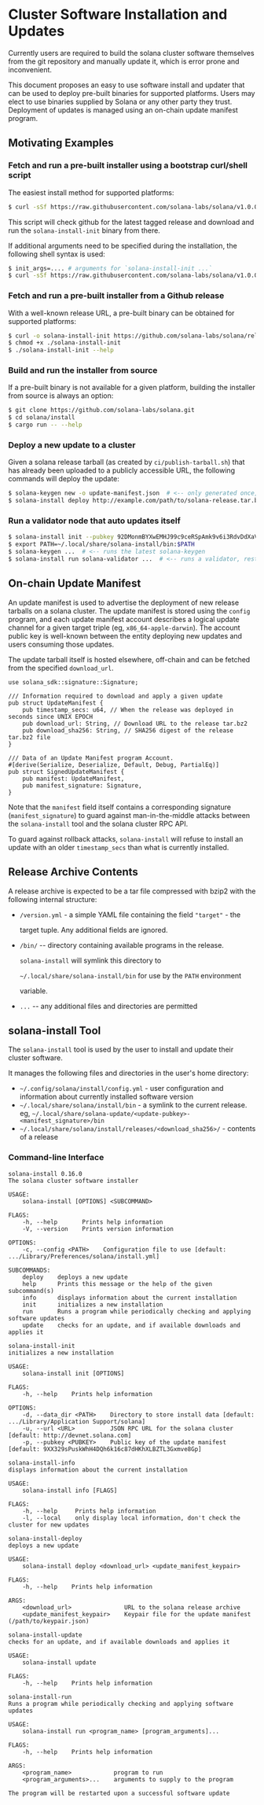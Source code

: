 # Cluster Software Installation and Updates

Currently users are required to build the solana cluster software themselves from the git repository and manually update it, which is error prone and inconvenient.

This document proposes an easy to use software install and updater that can be used to deploy pre-built binaries for supported platforms. Users may elect to use binaries supplied by Solana or any other party they trust. Deployment of updates is managed using an on-chain update manifest program.

## Motivating Examples

### Fetch and run a pre-built installer using a bootstrap curl/shell script

The easiest install method for supported platforms:

```bash
$ curl -sSf https://raw.githubusercontent.com/solana-labs/solana/v1.0.0/install/solana-install-init.sh | sh
```

This script will check github for the latest tagged release and download and run the `solana-install-init` binary from there.

If additional arguments need to be specified during the installation, the following shell syntax is used:

```bash
$ init_args=.... # arguments for `solana-install-init ...`
$ curl -sSf https://raw.githubusercontent.com/solana-labs/solana/v1.0.0/install/solana-install-init.sh | sh -s - ${init_args}
```

### Fetch and run a pre-built installer from a Github release

With a well-known release URL, a pre-built binary can be obtained for supported platforms:

```bash
$ curl -o solana-install-init https://github.com/solana-labs/solana/releases/download/v1.0.0/solana-install-init-x86_64-apple-darwin
$ chmod +x ./solana-install-init
$ ./solana-install-init --help
```

### Build and run the installer from source

If a pre-built binary is not available for a given platform, building the installer from source is always an option:

```bash
$ git clone https://github.com/solana-labs/solana.git
$ cd solana/install
$ cargo run -- --help
```

### Deploy a new update to a cluster

Given a solana release tarball \(as created by `ci/publish-tarball.sh`\) that has already been uploaded to a publicly accessible URL, the following commands will deploy the update:

```bash
$ solana-keygen new -o update-manifest.json  # <-- only generated once, the public key is shared with users
$ solana-install deploy http://example.com/path/to/solana-release.tar.bz2 update-manifest.json
```

### Run a validator node that auto updates itself

```bash
$ solana-install init --pubkey 92DMonmBYXwEMHJ99c9ceRSpAmk9v6i3RdvDdXaVcrfj  # <-- pubkey is obtained from whoever is deploying the updates
$ export PATH=~/.local/share/solana-install/bin:$PATH
$ solana-keygen ...  # <-- runs the latest solana-keygen
$ solana-install run solana-validator ...  # <-- runs a validator, restarting it as necesary when an update is applied
```

## On-chain Update Manifest

An update manifest is used to advertise the deployment of new release tarballs on a solana cluster. The update manifest is stored using the `config` program, and each update manifest account describes a logical update channel for a given target triple \(eg, `x86_64-apple-darwin`\). The account public key is well-known between the entity deploying new updates and users consuming those updates.

The update tarball itself is hosted elsewhere, off-chain and can be fetched from the specified `download_url`.

```text
use solana_sdk::signature::Signature;

/// Information required to download and apply a given update
pub struct UpdateManifest {
    pub timestamp_secs: u64, // When the release was deployed in seconds since UNIX EPOCH
    pub download_url: String, // Download URL to the release tar.bz2
    pub download_sha256: String, // SHA256 digest of the release tar.bz2 file
}

/// Data of an Update Manifest program Account.
#[derive(Serialize, Deserialize, Default, Debug, PartialEq)]
pub struct SignedUpdateManifest {
    pub manifest: UpdateManifest,
    pub manifest_signature: Signature,
}
```

Note that the `manifest` field itself contains a corresponding signature \(`manifest_signature`\) to guard against man-in-the-middle attacks between the `solana-install` tool and the solana cluster RPC API.

To guard against rollback attacks, `solana-install` will refuse to install an update with an older `timestamp_secs` than what is currently installed.

## Release Archive Contents

A release archive is expected to be a tar file compressed with bzip2 with the following internal structure:

* `/version.yml` - a simple YAML file containing the field `"target"` - the

  target tuple. Any additional fields are ignored.

* `/bin/` -- directory containing available programs in the release.

  `solana-install` will symlink this directory to

  `~/.local/share/solana-install/bin` for use by the `PATH` environment

  variable.

* `...` -- any additional files and directories are permitted

## solana-install Tool

The `solana-install` tool is used by the user to install and update their cluster software.

It manages the following files and directories in the user's home directory:

* `~/.config/solana/install/config.yml` - user configuration and information about currently installed software version
* `~/.local/share/solana/install/bin` - a symlink to the current release. eg, `~/.local/share/solana-update/<update-pubkey>-<manifest_signature>/bin`
* `~/.local/share/solana/install/releases/<download_sha256>/` - contents of a release

### Command-line Interface

```text
solana-install 0.16.0
The solana cluster software installer

USAGE:
    solana-install [OPTIONS] <SUBCOMMAND>

FLAGS:
    -h, --help       Prints help information
    -V, --version    Prints version information

OPTIONS:
    -c, --config <PATH>    Configuration file to use [default: .../Library/Preferences/solana/install.yml]

SUBCOMMANDS:
    deploy    deploys a new update
    help      Prints this message or the help of the given subcommand(s)
    info      displays information about the current installation
    init      initializes a new installation
    run       Runs a program while periodically checking and applying software updates
    update    checks for an update, and if available downloads and applies it
```

```text
solana-install-init
initializes a new installation

USAGE:
    solana-install init [OPTIONS]

FLAGS:
    -h, --help    Prints help information

OPTIONS:
    -d, --data_dir <PATH>    Directory to store install data [default: .../Library/Application Support/solana]
    -u, --url <URL>          JSON RPC URL for the solana cluster [default: http://devnet.solana.com]
    -p, --pubkey <PUBKEY>    Public key of the update manifest [default: 9XX329sPuskWhH4DQh6k16c87dHKhXLBZTL3Gxmve8Gp]
```

```text
solana-install-info
displays information about the current installation

USAGE:
    solana-install info [FLAGS]

FLAGS:
    -h, --help     Prints help information
    -l, --local    only display local information, don't check the cluster for new updates
```

```text
solana-install-deploy
deploys a new update

USAGE:
    solana-install deploy <download_url> <update_manifest_keypair>

FLAGS:
    -h, --help    Prints help information

ARGS:
    <download_url>               URL to the solana release archive
    <update_manifest_keypair>    Keypair file for the update manifest (/path/to/keypair.json)
```

```text
solana-install-update
checks for an update, and if available downloads and applies it

USAGE:
    solana-install update

FLAGS:
    -h, --help    Prints help information
```

```text
solana-install-run
Runs a program while periodically checking and applying software updates

USAGE:
    solana-install run <program_name> [program_arguments]...

FLAGS:
    -h, --help    Prints help information

ARGS:
    <program_name>            program to run
    <program_arguments>...    arguments to supply to the program

The program will be restarted upon a successful software update
```

